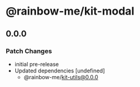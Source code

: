 # @rainbow-me/kit-modal

## 0.0.0

### Patch Changes

- initial pre-release
- Updated dependencies [undefined]
  - @rainbow-me/kit-utils@0.0.0
